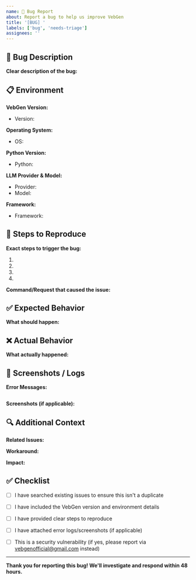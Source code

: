 ```yaml
---
name: 🐛 Bug Report
about: Report a bug to help us improve VebGen
title: '[BUG] '
labels: ['bug', 'needs-triage']
assignees: ''
---
```


## 🐛 Bug Description

**Clear description of the bug:**
<!-- A clear and concise description of what the bug is -->


## 📋 Environment

**VebGen Version:**
<!-- Run: python -m vebgen --version -->
- Version: 

**Operating System:**
<!-- e.g., Windows 11 Pro, macOS 14.5, Ubuntu 22.04 LTS -->
- OS: 

**Python Version:**
<!-- Run: python --version -->
- Python: 

**LLM Provider & Model:**
<!-- e.g., OpenAI GPT-4o, Anthropic Claude Sonnet 3.7, Google Gemini 2.0 -->
- Provider: 
- Model: 

**Framework:**
<!-- e.g., Django 5.0, Flask 3.0, React 18 -->
- Framework: 


## 🔄 Steps to Reproduce

**Exact steps to trigger the bug:**

1. 
2. 
3. 
4. 

**Command/Request that caused the issue:**
<!-- 
Paste the exact command or user request that triggered the bug.
Example: "Add blog posts feature to my Django project" 
-->

## ✅ Expected Behavior

**What should happen:**
<!-- Describe what you expected VebGen to do -->


## ❌ Actual Behavior

**What actually happened:**
<!-- Describe what VebGen actually did -->


## 📸 Screenshots / Logs

**Error Messages:**
<!-- Paste full error traceback here -->
```text

```

**Screenshots (if applicable):**
<!-- Drag and drop images here -->


## 🔍 Additional Context

**Related Issues:**
<!-- Link to similar issues: #123 -->

**Workaround:**
<!-- Have you found a temporary fix? -->

**Impact:**
<!-- How severely does this affect your work? (Critical/High/Medium/Low) -->


## ✅ Checklist

- [ ] I have searched existing issues to ensure this isn't a duplicate
- [ ] I have included the VebGen version and environment details
- [ ] I have provided clear steps to reproduce
- [ ] I have attached error logs/screenshots (if applicable)
- [ ] This is a security vulnerability (if yes, please report via [vebgenofficial@gmail.com](mailto:vebgenofficial@gmail.com) instead)


---

**Thank you for reporting this bug! We'll investigate and respond within 48 hours.**

